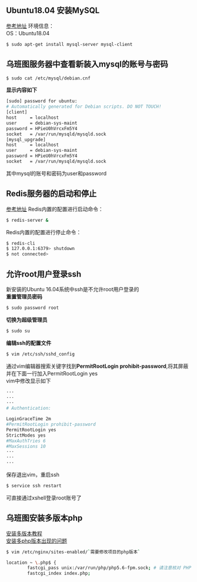 ## Ubuntu18.04 安装MySQL
[参考地址](https://www.cnblogs.com/williamjie/p/11126486.html)
环境信息：   
OS：Ubuntu18.04   
```bash
$ sudo apt-get install mysql-server mysql-client
```

## 乌班图服务器中查看新装入mysql的账号与密码
```bash
$ sudo cat /etc/mysql/debian.cnf
```
**显示内容如下**
```bash
[sudo] password for ubuntu: 
# Automatically generated for Debian scripts. DO NOT TOUCH!
[client]
host     = localhost
user     = debian-sys-maint
password = HPieU0hVrcxFm5Y4
socket   = /var/run/mysqld/mysqld.sock
[mysql_upgrade]
host     = localhost
user     = debian-sys-maint
password = HPieU0hVrcxFm5Y4
socket   = /var/run/mysqld/mysqld.sock
```
其中mysql的账号和密码为user和password

## Redis服务器的启动和停止
[参考地址](https://baijiahao.baidu.com/s?id=1552330515936646&wfr=spider&for=pc)
Redis内置的配置进行启动命令：
```bash
$ redis-server &
```
Redis内置的配置进行停止命令：
```bash
$ redis-cli
$ 127.0.0.1:6379> shutdown
$ not connected>
```

## 允许root用户登录ssh
新安装的Ubuntu 16.04系统中ssh是不允许root用户登录的   
**重置管理员密码**
```bash
$ sudo password root
```
**切换为超级管理员**
```bash
$ sudo su
```
**编辑ssh的配置文件**
```bash
$ vim /etc/ssh/sshd_config
```
通过vim编辑器搜索关键字找到**PermitRootLogin prohibit-password**,将其屏蔽并在下面一行加入PermitRootLogin yes   
vim中修改显示如下
```bash
···
···
···
# Authentication:

LoginGraceTime 2m
#PermitRootLogin prohibit-password
PermitRootLogin yes
StrictModes yes
#MaxAuthTries 6
#MaxSessions 10
···
···
···
```
保存退出vim，重启ssh
```bash
$ service ssh restart
```
可直接通过xshell登录root账号了

## 乌班图安装多版本php
[安装多版本教程](https://www.jb51.net/article/145899.htm)   
[安装多php版本出现的问题](https://segmentfault.com/a/1190000014160639)   
```bash
$ vim /etc/nginx/sites-enabled/`需要修改项目的php版本`

location ~ \.php$ {
        fastcgi_pass unix:/var/run/php/php5.6-fpm.sock; # 请注意核对 PHP 版本
        fastcgi_index index.php;
```
